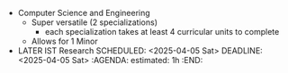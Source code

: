 - Computer Science and Engineering
	- Super versatile (2 specializations)
		- each specialization takes at least 4 curricular units to complete
	- Allows for 1 Minor
- LATER IST Research
  SCHEDULED: <2025-04-05 Sat>
  DEADLINE: <2025-04-05 Sat>
  :AGENDA:
  estimated: 1h
  :END: